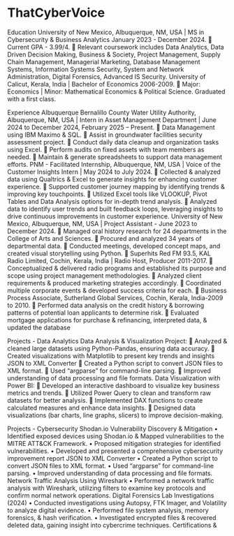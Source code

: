 # ThatCyberVoice

Education
University of New Mexico, Albuquerque, NM, USA | MS in Cybersecurity & Business Analytics January 2023 - December 2024.
 Current GPA - 3.99/4.
 Relevant coursework includes Data Analytics, Data Driven Decision Making, Business & Society, Project Management, Supply Chain Management, Managerial Marketing, Database Management Systems, Information Systems Security, System and Network Administration, Digital Forensics, Advanced IS Security.
University of Calicut, Kerala, India | Bachelor of Economics 2006-2009.
 Major: Economics | Minor: Mathematical Economics & Political Science. Graduated with a first class.


Experience
Albuquerque Bernalillo County Water Utility Authority, Albuquerque, NM, USA | Intern in Asset Management Department | June 2024 to December 2024, February 2025 – Present.
 Data Management using IBM Maximo & SQL.
 Assist in groundwater facilities security assessment project.
 Conduct daily data cleanup and organization tasks using Excel.
 Perform audits on fixed assets with team members as needed.
 Maintain & generate spreadsheets to support data management efforts.
PNM - Facilitated Internship, Albuquerque, NM, USA | Voice of the Customer Insights Intern | May 2024 to July 2024.
 Collected & analyzed data using Qualtrics & Excel to generate insights for enhancing customer experience.
 Supported customer journey mapping by identifying trends & improving key touchpoints.
 Utilized Excel tools like VLOOKUP, Pivot Tables and Data Analysis options for in-depth trend analysis.
 Analyzed data to identify user trends and built feedback loops, leveraging insights to drive continuous improvements in customer experience.
University of New Mexico, Albuquerque, NM, USA | Project Assistant - June 2023 to December 2024.
 Managed oral history research for 24 departments in the College of Arts and Sciences.
 Procured and analyzed 34 years of departmental data.
 Conducted meetings, developed concept maps, and created visual storytelling using Python.

Superhits Red FM 93.5, KAL Radio Limited, Cochin, Kerala, India | Radio Host, Producer 2011-2017.
 Conceptualized & delivered radio programs and established its purpose and scope using project management methodologies.
 Analyzed client requirements & produced marketing strategies accordingly.
 Coordinated multiple corporate events & developed success criteria for each.

Business Process Associate, Sutherland Global Services, Cochin, Kerala, India-2009 to 2010.
 Performed data analysis on the credit history & borrowing patterns of potential loan applicants to determine risk.
 Evaluated mortgage applications for purchase & refinancing, interpreted data, & updated the database

Projects - Data Analytics
Data Analysis & Visualization Project:

Analyzed & cleaned large datasets using Python-Pandas, ensuring data accuracy.

Created visualizations with Matplotlib to present key trends and insights
JSON to XML Converter
 Created a Python script to convert JSON files to XML format.
 Used “argparse” for command-line parsing.
 Improved understanding of data processing and file formats.
Data Visualization with Power BI:
 Developed an interactive dashboard to visualize key business metrics and trends.
 Utilized Power Query to clean and transform raw datasets for better analysis.
 Implemented DAX functions to create calculated measures and enhance data insights.
 Designed data visualizations (bar charts, line graphs, slicers) to improve decision-making.

Projects - Cybersecurity
Shodan.io Vulnerability Discovery & Mitigation
• Identified exposed devices using Shodan.io & Mapped vulnerabilities to the MITRE ATT&CK Framework.
• Proposed mitigation strategies for identified vulnerabilities.
• Developed and presented a comprehensive cybersecurity improvement report
JSON to XML Converter
• Created a Python script to convert JSON files to XML format.
• Used “argparse” for command-line parsing.
• Improved understanding of data processing and file formats.
Network Traffic Analysis Using Wireshark
• Performed a network traffic analysis with Wireshark, utilizing filters to examine key protocols and confirm normal network operations.
Digital Forensics Lab Investigations (2024)
• Conducted investigations using Autopsy, FTK Imager, and Volatility to analyze digital evidence.
• Performed file system analysis, memory forensics, & hash verification.
• Investigated encrypted files & recovered deleted data, gaining insight into cybercrime techniques.
Certifications &

